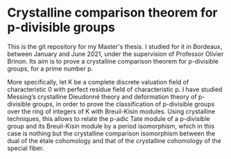 # Crystalline comparison theorem for p-divisible groups
This is the git repository for my Master's thesis.
I studied for it in Bordeaux, between January and June 2021, under the supervision of
Professor Olivier Brinon.
Its aim is to prove a crystalline comparison theorem for p-divisible groups, for a prime number p.

More specifically, let K be a complete discrete valuation field of characteristic 0 with perfect
residue field of characteristic p. I have studied Messing’s crystalline Dieudonné
theory and deformation theory of p-divisible groups, in order to prove the classification of
p-divisible groups over the ring of integers of K with Breuil-Kisin modules. 
Using crystalline techniques, this allows to relate the p-adic Tate module of a p-divisible group and
its Breuil-Kisin module by a period isomorphism, which in this case is nothing but the
crystalline comparison isomorphism between the dual of the étale cohomology and that
of the crystalline cohomology of the special fiber.
